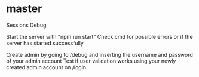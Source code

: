 # master
Sessions Debug

Start the server with "npm run start"
Check cmd for possible errors or if the server has started successfully

Create admin by going to /debug and inserting the username and password of your admin account
Test if user validation works using your newly created admin account on /login
